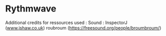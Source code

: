 # Rythmwave

Additional credits for ressources used :
Sound :
InspectorJ (www.jshaw.co.uk)
roubroum (https://freesound.org/people/broumbroum/)
